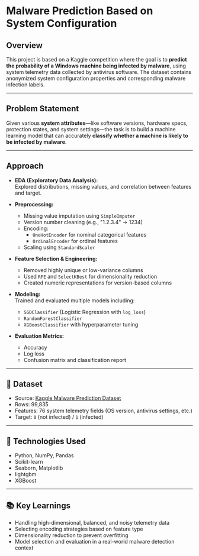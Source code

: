 
# Malware Prediction Based on System Configuration

## Overview

This project is based on a Kaggle competition where the goal is to **predict the probability of a Windows machine being infected by malware**, using system telemetry data collected by antivirus software. The dataset contains anonymized system configuration properties and corresponding malware infection labels.

---

## Problem Statement

Given various **system attributes**—like software versions, hardware specs, protection states, and system settings—the task is to build a machine learning model that can accurately **classify whether a machine is likely to be infected by malware**.

---

## Approach

- **EDA (Exploratory Data Analysis):**  
  Explored distributions, missing values, and correlation between features and target.

- **Preprocessing:**  
  - Missing value imputation using `SimpleImputer`  
  - Version number cleaning (e.g., "1.2.3.4" → 1234)  
  - Encoding:
    - `OneHotEncoder` for nominal categorical features
    - `OrdinalEncoder` for ordinal features  
  - Scaling using `StandardScaler`

- **Feature Selection & Engineering:**  
  - Removed highly unique or low-variance columns  
  - Used `RFE` and `SelectKBest` for dimensionality reduction  
  - Created numeric representations for version-based columns

- **Modeling:**  
  Trained and evaluated multiple models including:
  - `SGDClassifier` (Logistic Regression with `log_loss`)
  - `RandomForestClassifier`
  - `XGBoostClassifier` with hyperparameter tuning

- **Evaluation Metrics:**  
  - Accuracy
  - Log loss
  - Confusion matrix and classification report

---

## 📁 Dataset

- Source: [Kaggle Malware Prediction Dataset](https://www.kaggle.com/competitions/System-Threat-Forecaster)
- Rows: 99,835
- Features: 76 system telemetry fields (OS version, antivirus settings, etc.)
- Target: `0` (not infected) / `1` (infected)

---

## 🔧 Technologies Used

- Python, NumPy, Pandas
- Scikit-learn
- Seaborn, Matplotlib
- lightgbm
- XGBoost

---

## 📚 Key Learnings

- Handling high-dimensional, balanced, and noisy telemetry data
- Selecting encoding strategies based on feature type
- Dimensionality reduction to prevent overfitting
- Model selection and evaluation in a real-world malware detection context
